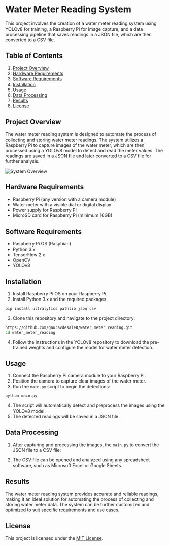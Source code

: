 # Water Meter Reading System

This project involves the creation of a water meter reading system using YOLOv8 for training, a Raspberry Pi for image capture, and a data processing pipeline that saves readings in a JSON file, which are then converted to a CSV file.

## Table of Contents
1. [Project Overview](#project-overview)
2. [Hardware Requirements](#hardware-requirements)
3. [Software Requirements](#software-requirements)
4. [Installation](#installation)
5. [Usage](#usage)
6. [Data Processing](#data-processing)
7. [Results](#results)
8. [License](#license)

## Project Overview
The water meter reading system is designed to automate the process of collecting and storing water meter readings. The system utilizes a Raspberry Pi to capture images of the water meter, which are then processed using a YOLOv8 model to detect and read the meter values. The readings are saved in a JSON file and later converted to a CSV file for further analysis.

![System Overview](images/system_overview.png)

## Hardware Requirements
- Raspberry Pi (any version with a camera module)
- Water meter with a visible dial or digital display
- Power supply for Raspberry Pi
- MicroSD card for Raspberry Pi (minimum 16GB)

## Software Requirements
- Raspberry Pi OS (Raspbian)
- Python 3.x
- TensorFlow 2.x
- OpenCV
- YOLOv8

## Installation
1. Install Raspberry Pi OS on your Raspberry Pi.
2. Install Python 3.x and the required packages:
```bash
pip install ultralytics pathlib json csv
```
3. Clone this repository and navigate to the project directory:
```bash
https://github.com/gauravdesale8/water_meter_reading.git
cd water_meter_reading
```
4. Follow the instructions in the YOLOv8 repository to download the pre-trained weights and configure the model for water meter detection.

## Usage
1. Connect the Raspberry Pi camera module to your Raspberry Pi.
2. Position the camera to capture clear images of the water meter.
3. Run the `main.py` script to begin the detections:
```bash
python main.py
```
4. The script will automatically detect and preprocess the images using the YOLOv8 model.
5. The detected readings will be saved in a JSON file.

## Data Processing
1. After capturing and processing the images, the `main.py` to convert the JSON file to a CSV file:

2. The CSV file can be opened and analyzed using any spreadsheet software, such as Microsoft Excel or Google Sheets.

## Results
The water meter reading system provides accurate and reliable readings, making it an ideal solution for automating the process of collecting and storing water meter data. The system can be further customized and optimized to suit specific requirements and use cases.

## License
This project is licensed under the [MIT License](LICENSE).